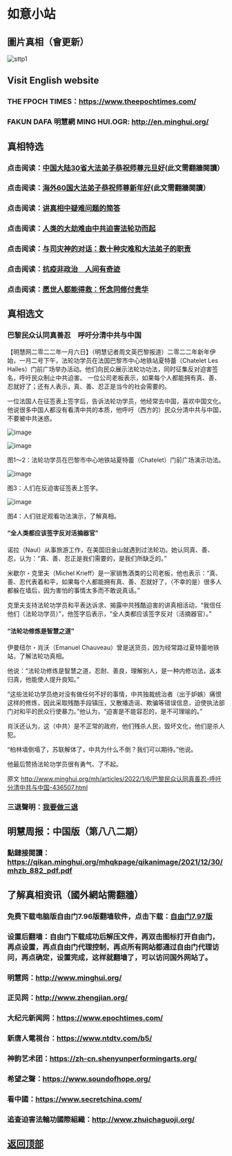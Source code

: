 # 如意小站

## 圖片真相（會更新）

![sttp1](https://user-images.githubusercontent.com/79625284/148359323-199b796e-7b18-4dd0-976e-a099892376c7.jpg)

## Visit English website

### THE FPOCH TIMES：https://www.theepochtimes.com/

### FAKUN DAFA 明慧網 MING HUI.OGR: http://en.minghui.org/

## 真相特选

### 点击阅读：[中国大陆30省大法弟子恭祝师尊元旦好](https://greetings.minghui.org/mh/articles/2021/12/31/%E4%B8%AD%E5%9B%BD%E5%A4%A7%E9%99%8630%E7%9C%81%E5%A4%A7%E6%B3%95%E5%BC%9F%E5%AD%90%E6%81%AD%E7%A5%9D%E5%B8%88%E5%B0%8A%E5%85%83%E6%97%A6%E5%A5%BD-436087.html)(此文需翻牆閱讀）

### 点击阅读：[海外60国大法弟子恭祝师尊新年好](https://greetings.minghui.org/mh/articles/2022/1/1/%E6%B5%B7%E5%A4%9660%E5%9B%BD%E5%A4%A7%E6%B3%95%E5%BC%9F%E5%AD%90%E6%81%AD%E7%A5%9D%E5%B8%88%E5%B0%8A%E6%96%B0%E5%B9%B4%E5%A5%BD-435930.html)(此文需翻牆閱讀）

### 点击阅读：[讲真相中疑难问题的简答](https://github.com/pinhe91/jcxw3/tree/main)

### 点击阅读：[人类的大劫难由中共迫害法轮功而起](https://github.com/pinhe91/jcxw4/tree/main) 

### 点击阅读：[与司灾神的对话：数十种灾难和大法弟子的职责](https://github.com/pinhe91/jcxw1/tree/main) 

### 点击阅读：[抗疫非政治　人间有奇迹](https://github.com/pinhe91/jcxw2/tree/main) 

### 点击阅读：[愿世人都能得救：怀念同修付贵华](https://github.com/pinhe91/jcxw5/tree/main)

## 真相选文

### 巴黎民众认同真善忍　呼吁分清中共与中国

【明慧网二零二二年一月六日】（明慧记者周文英巴黎报道）二零二二年新年伊始，一月二号下午，法轮功学员在法国巴黎市中心地铁站夏特蕾（Chatelet Les Halles）门前广场举办活动。他们向民众展示法轮功功法，同时征集反对迫害签名，呼吁民众制止中共迫害。
一位公司老板表示，如果每个人都能拥有真、善、忍就好了；还有人表示，真、善、忍正是当今的社会需要的。

一位法国人在征签表上签字后，告诉法轮功学员，他经常去中国，喜欢中国文化。他说很多中国人都没有看清中共的本质，他呼吁（西方的）民众分清中共与中国，不要被中共迷惑。

![image](https://user-images.githubusercontent.com/79625284/148358626-c53885d3-e829-4c50-9900-9d5d34236537.png)

![image](https://user-images.githubusercontent.com/79625284/148358666-cfb7ef93-bc1e-4494-97da-76f5c1b481f7.png)

图1～2：法轮功学员在巴黎市中心地铁站夏特蕾（Chatelet）门前广场演示功法。

![image](https://user-images.githubusercontent.com/79625284/148358757-ec9e189a-3363-4f7b-849c-d69d1eb59150.png)

图3：人们在反迫害征签表上签字。

![image](https://user-images.githubusercontent.com/79625284/148358821-f8394ccb-82bf-4ff7-bec5-b0926ef68d5f.png)

图4：人们驻足观看功法演示，了解真相。

#### “全人类都应该签字反对活摘器官”

诺拉（Naul）从事旅游工作，在美国旧金山就遇到过法轮功。她认同真、善、忍，认为：“真、善、忍正是我们需要的，是我们所缺乏的。”

米歇尔・克里夫（Michel Krieff）是一家销售酒类的公司老板，他也表示：“真、善、忍代表着和平，如果每个人都能拥有真、善、忍就好了，（不幸的是）很多人都躲在墙后，因为害怕的事情太多而不敢说真话。”

克里夫支持法轮功学员和平表达诉求、揭露中共残酷迫害的讲真相活动，“我信任他们（法轮功学员）”，他签字后表示，“全人类都应该签字反对（活摘器官）。”

#### “法轮功修炼是智慧之道”

伊曼纽尔・肖沃（Emanuel Chauveau）曾是送货员，因为经常路过夏特蕾地铁站，了解法轮功真相。

他说：“法轮功修炼是智慧之道，忍耐、善良，理解别人，是一种内修功法，返本归真，他能使人提升良知。”

“这些法轮功学员绝对没有做任何不好的事情，中共独裁统治者（出于妒嫉）痛恨这样的修炼，因此采取残酷手段镇压，又散播造谣、欺骗等错误信息，迫使执法部门对和平的民众行使暴力。”他认为，“迫害是不能容忍的，是不可理喻的。”

肖沃还认为，这（中共）是不正常的政府，他们残杀人民，毁坏文化，他们是杀人犯。

“柏林墙倒塌了，苏联解体了，中共为什么不倒？我们可以期待。”他说。

他最后赞扬法轮功学员很有勇气、了不起。

原文 http://www.minghui.org/mh/articles/2022/1/6/巴黎民众认同真善忍-呼吁分清中共与中国-436507.html

### 三退聲明：[我要做三退](https://tuidang.epochtimes.com/)

## 明慧周报：中国版（第八八二期）

### 點鏈接閱讀：https://qikan.minghui.org/mhqkpage/qikanimage/2021/12/30/mhzb_882_pdf.pdf

## 了解真相资讯（國外網站需翻牆）

### 免费下载电脑版自由门7.96版翻墙软件，点击下载：[自由门7.97版](https://github.com/pinhe91/tuiguang/files/6839679/fg797r.zip)

### 设置后翻墙：自由门下载成功后解压文件，再双击图标打开自由门，再点设置，再点自由门代理控制，再点所有网站都通过自由门代理访问，再点确定，设置完成，这样就翻墙了，可以访问国外网站了。

### 明慧网：http://www.minghui.org/

### 正见网：http://www.zhengjian.org/

### 大纪元新闻网：https://www.epochtimes.com/

### 新唐人電視台：https://www.ntdtv.com/b5/

### 神韵艺术团：https://zh-cn.shenyunperformingarts.org/

### 希望之聲：https://www.soundofhope.org/

### 看中國：https://www.secretchina.com/

### 追查迫害法輪功國際組織：http://www.zhuichaguoji.org/

## [返回顶部](https://git.io/Js3EY)
